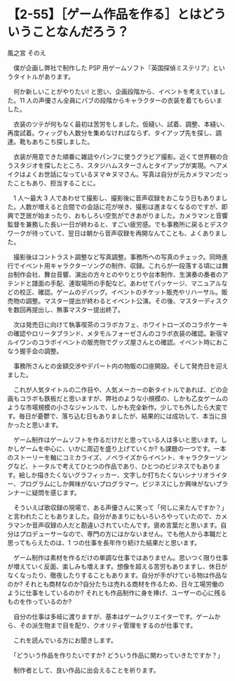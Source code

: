 # 【2-55】［ゲーム作品を作る］とはどういうことなんだろう？

<div class="author">風之宮 そのえ</div>

　僕が企画し弊社で制作した PSP 用ゲームソフト『英国探偵ミステリア』というタイトルがあります。

　何か新しいことがやりたい! と思い、企画段階から、イベントを考えていました。11 人の声優さん全員にパブの段階からキャラクターの衣装を着てもらいました。

　衣装のツテが何もなく最初は苦労をしました。仮縫い、試着、調整、本縫い、再度試着。ウィッグも人数分を集めなければならず、タイアップ先を探し、調達。靴もあちこち探しました。

　衣装が用意できた順番に雑誌やパンフに使うグラビア撮影。近くて世界観の合うスタジオを探したところ、スタジハムスターさんとタイアップが実現。ヘアメイクはよくお世話になっているヌマ☆ヌマさん。写真は自分が元カメラマンだったこともあり、担当することに。

　1 人～最大 3 人であわせて撮影し、撮影後に音声収録をおこなう日もありました。人数が増えると合間での会話に花が咲き、撮影は進まなくなるのですが、即興で芝居が始まったり、おもしろい空気ができあがりました。カメラマンと音響監督を兼務した長い一日が終わると、すごい疲労感。でも事務所に戻るとデスクワークが待っていて、翌日は朝から音声収録を再開なんてことも、よくありました。

　撮影後はコントラスト調整など写真調整。事務所への写真のチェック。同時進行でイベント用キャラクターソングの制作、収録。これらが一段落する頃には舞台制作会社、舞台音響、演出の方々とのやりとりや台本制作、生演奏の奏者のアテンドと譜面の手配、連取場所の手配など。あわせてパッケージ、マニュアルなどの校正、確認。ゲームのデバッグ。イベントのチケット販売やリハーサル。販売物の調整。マスター提出が終わるとイベント公演。その後、マスターディスクを数回再提出し、無事マスター提出終了。

　次は発売日に向けて執事喫茶のコラボカフェ、ホワイトローズのコラボケーキの確認やロリータブランド、メタモルフォーゼさんのコラボ衣装の確認。新宿マルイワンのコラボイベントの販売物でグッズ屋さんとの確認。イベント時におこなう握手会の調整。

　事務所さんとの金額交渉やデパート内の物販の口座開設。そして発売日を迎えました。

　これが人気タイトルの二作目や、人気メーカーの新タイトルであれば、どの企画もコラボも鉄板だと思いますが、弊社のような小規模の、しかも乙女ゲームのような市場規模の小さなジャンルで、しかも完全新作。少しでも外したら大変です。毎日が憂鬱で、落ち込む日もありましたが、結果的には成功して、本当に良かったと思います。

　ゲーム制作はゲームソフトを作るだけだと思っている人は多いと思います。しかしゲームを中心に、いかに周辺を盛り上げていくか? も課題の一つです。一本のストーリーを軸にコミカライズ、ノベライズからイベント、キャラクターソングなど、トータルで考えてひとつの作品であり、ひとつのビジネスでもあります。絵しか描きたくないグラフィッカー、文字しか打ちたくないシナリオライター、プログラムにしか興味がないプログラマー。ビジネスにしか興味がないプランナーに疑問を感じます。

　そういえば歌収録の現場で、ある声優さんに笑って「何しに来たんですか？」と言われたこともありました。自分があまりにもいろいろやっていたので、カメラマンか音声収録の人だと勘違いされていたんです。褒め言葉だと思います。自分はプロデューサーなので、専門の方にはかないません。でも他人から本職だと思ってもらえたのは、1 つの仕事を長年作り続けた結果だと思います。

　ゲーム制作は素材を作るだけの単調な仕事ではありません。思いつく限り仕事が増えていく反面、楽しみも増えます。想像を超える苦労もありますし、休日がなくなったり、徹夜したりすることもあります。自分が手がけている物は作品なのか? それとも商材なのか?自分たちは売れる商材を作るため、日々工場労働のように仕事をしているのか? それとも作品制作に身を捧げ、ユーザーの心に残るものを作っているのか?

　自分の仕事は多岐に渡りますが、基本はゲームクリエイターです。ゲームから、その派生物まで目を配り、クオリティ管理をするのが仕事です。

　これを読んでいる方にお聞きします。

　「どういう作品を作りたいですか? どういう作品に関わっていきたですか？」

　制作者として、良い作品に出会えることを祈ります。
